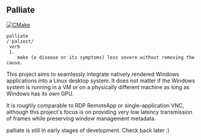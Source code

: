 ## Palliate
[![CMake](https://github.com/palliate/palliate/actions/workflows/cmake.yml/badge.svg?branch=master)](https://github.com/palliate/palliate/actions/workflows/cmake.yml)

```
palliate
/ˈpalɪeɪt/
 verb
 1.
    make (a disease or its symptoms) less severe without removing the cause.
```
This project aims to seamlessly integrate natively rendered Windows applications into a Linux desktop system. It does not matter if the Windows system is running in a VM or on a physically different machine as long as Windows has its own GPU.

It is roughly comparable to RDP RemoteApp or single-application VNC, although this project's focus is on providing very low latency transmission of frames while preserving window management metadata.


palliate is still in early stages of development. Check back later :)
